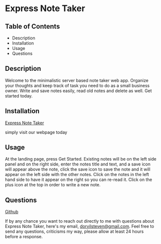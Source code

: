 # Express Note Taker

## Table of Contents

- Description
- Installation
- Usage
- Questions

## Description

Welcome to the minimalistic server based note taker web app. Organize your thoughts and keep track of task you need to do as a small business owner. Write and save notes easily, read old notes and delete as well. Get started today.

## Installation

[Express Note Taker](https://express-note-taker-v1.herokuapp.com/)

simply visit our webpage today

## Usage

At the landing page, press Get Started. Existing notes will be on the left side panel and on the right side, enter the notes title and text, and a save icon will appear above the note, click the save icon to save the note and it will appear on the left side with the other notes. Click on the notes in the left hand side to have it appear on the right so you can re-read it. Click on the plus icon at the top in order to write a new note.

## Questions

[Github](https://www.github.com/dorvilsteven)

If by any chance you want to reach out directly to me with questions about Express Note Taker, here's my email, dorvilsteven@gmail.com. Feel free to send any questions, criticisms my way, please allow at least 24 hours before a response.
